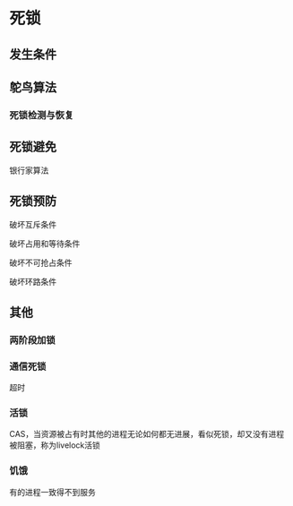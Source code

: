 # 死锁

## 发生条件

## 鸵鸟算法

### 死锁检测与恢复

## 死锁避免

银行家算法

## 死锁预防

破坏互斥条件

破坏占用和等待条件

破坏不可抢占条件

破坏环路条件

## 其他

### 两阶段加锁

### 通信死锁

超时

### 活锁

CAS，当资源被占有时其他的进程无论如何都无进展，看似死锁，却又没有进程被阻塞，称为livelock活锁

### 饥饿

有的进程一致得不到服务